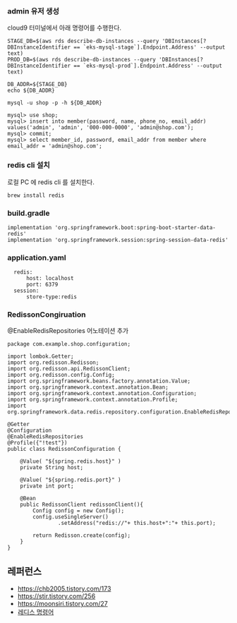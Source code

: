 
### admin 유저 생성 ###
cloud9 터미널에서 아래 명령어를 수행한다. 
```
STAGE_DB=$(aws rds describe-db-instances --query 'DBInstances[?DBInstanceIdentifier == `eks-mysql-stage`].Endpoint.Address' --output text)
PROD_DB=$(aws rds describe-db-instances --query 'DBInstances[?DBInstanceIdentifier == `eks-mysql-prod`].Endpoint.Address' --output text)

DB_ADDR=${STAGE_DB}
echo ${DB_ADDR}

mysql -u shop -p -h ${DB_ADDR}
```

```
mysql> use shop;
mysql> insert into member(password, name, phone_no, email_addr) values('admin', 'admin', '000-000-0000', 'admin@shop.com');
mysql> commit;
mysql> select member_id, password, email_addr from member where email_addr = 'admin@shop.com';
```

### redis cli 설치 ###
로컬 PC 에 redis cli 를 설치한다.
```
brew install redis
```

### build.gradle ###

```
implementation 'org.springframework.boot:spring-boot-starter-data-redis'
implementation 'org.springframework.session:spring-session-data-redis'
```

### application.yaml ###
```
  redis:
      host: localhost
      port: 6379
  session:
      store-type:redis
```

### RedissonCongiruation ###
@EnableRedisRepositories 어노테이션 추가 
```
package com.example.shop.configuration;

import lombok.Getter;
import org.redisson.Redisson;
import org.redisson.api.RedissonClient;
import org.redisson.config.Config;
import org.springframework.beans.factory.annotation.Value;
import org.springframework.context.annotation.Bean;
import org.springframework.context.annotation.Configuration;
import org.springframework.context.annotation.Profile;
import org.springframework.data.redis.repository.configuration.EnableRedisRepositories;

@Getter
@Configuration
@EnableRedisRepositories
@Profile({"!test"})
public class RedissonConfiguration {

    @Value( "${spring.redis.host}" )
    private String host;

    @Value( "${spring.redis.port}" )
    private int port;

    @Bean
    public RedissonClient redissonClient(){
        Config config = new Config();
        config.useSingleServer()
                .setAddress("redis://"+ this.host+":"+ this.port);

        return Redisson.create(config);
    }
}
```


## 레퍼런스 ##

* https://chb2005.tistory.com/173
* https://stir.tistory.com/256
* https://moonsiri.tistory.com/27
* [레디스 명령어](https://devhj.tistory.com/26)

